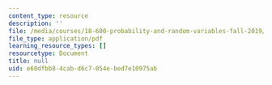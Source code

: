 ```yaml
---
content_type: resource
description: ''
file: /media/courses/18-600-probability-and-random-variables-fall-2019/e60dfbb84cabd6c7054ebed7e10975ab_MIT18_600F19_lec7.pdf
file_type: application/pdf
learning_resource_types: []
resourcetype: Document
title: null
uid: e60dfbb8-4cab-d6c7-054e-bed7e10975ab
---
```

